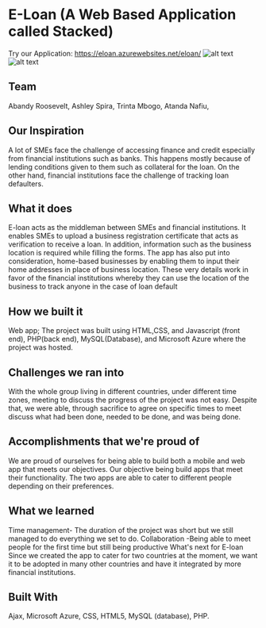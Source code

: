 # E-Loan (A Web Based Application called Stacked)
Try our Application: https://eloan.azurewebsites.net/eloan/
![alt text](https://drive.google.com/uc?export=view&id=1veYslyzilUMt1SjEGTSH_WLbmJV0kARZ)
![alt text](https://drive.google.com/uc?export=view&id=1evReuOaLR9BNNCAPnZwB47NPMvRv0_SY)


## Team 
Abandy Roosevelt,
Ashley Spira,
Trinta Mbogo,
Atanda Nafiu,

## Our Inspiration
A lot of SMEs face the challenge of accessing finance and credit especially from financial institutions such as banks. This happens mostly because of lending conditions given to them such as collateral for the loan. On the other hand, financial institutions face the challenge of tracking loan defaulters.

## What it does
E-loan acts as the middleman between SMEs and financial institutions. It enables SMEs to upload a business registration certificate that acts as verification to receive a loan. In addition, information such as the business location is required while filling the forms. The app has also put into consideration, home-based businesses by enabling them to input their home addresses in place of business location. These very details work in favor of the financial institutions whereby they can use the location of the business to track anyone in the case of loan default

## How we built it
Web app; The project was built using HTML,CSS, and Javascript (front end), PHP(back end), MySQL(Database), and Microsoft Azure where the project was hosted.

## Challenges we ran into
With the whole group living in different countries, under different time zones, meeting to discuss the progress of the project was not easy. Despite that, we were able, through sacrifice to agree on specific times to meet discuss what had been done, needed to be done, and was being done.

## Accomplishments that we're proud of
We are proud of ourselves for being able to build both a mobile and web app that meets our objectives. Our objective being build apps that meet their functionality. The two apps are able to cater to different people depending on their preferences.

## What we learned
Time management- The duration of the project was short but we still managed to do everything we set to do.
Collaboration -Being able to meet people for the first time but still being productive
What's next for E-loan
Since we created the app to cater for two countries at the moment, we want it to be adopted in many other countries and have it integrated by more financial institutions.

## Built With
Ajax,
Microsoft Azure,
CSS,
HTML5,
MySQL (database),
PHP.
